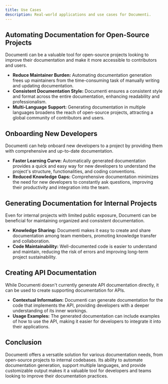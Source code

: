 ```yaml
---
title: Use Cases
description: Real-world applications and use cases for Documenti.
---
```


## Automating Documentation for Open-Source Projects

Documenti can be a valuable tool for open-source projects looking to improve their documentation and make it more accessible to contributors and users.

- **Reduce Maintainer Burden:** Automating documentation generation frees up maintainers from the time-consuming task of manually writing and updating documentation.
- **Consistent Documentation Style:** Documenti ensures a consistent style and format across the entire documentation, enhancing readability and professionalism.
- **Multi-Language Support:** Generating documentation in multiple languages broadens the reach of open-source projects, attracting a global community of contributors and users.

## Onboarding New Developers

Documenti can help onboard new developers to a project by providing them with comprehensive and up-to-date documentation.

- **Faster Learning Curve:** Automatically generated documentation provides a quick and easy way for new developers to understand the project's structure, functionalities, and coding conventions.
- **Reduced Knowledge Gaps:** Comprehensive documentation minimizes the need for new developers to constantly ask questions, improving their productivity and integration into the team.

## Generating Documentation for Internal Projects

Even for internal projects with limited public exposure, Documenti can be beneficial for maintaining organized and consistent documentation.

- **Knowledge Sharing:** Documenti makes it easy to create and share documentation among team members, promoting knowledge transfer and collaboration.
- **Code Maintainability:** Well-documented code is easier to understand and maintain, reducing the risk of errors and improving long-term project sustainability.

## Creating API Documentation

While Documenti doesn't currently generate API documentation directly, it can be used to create supporting documentation for APIs.

- **Contextual Information:** Documenti can generate documentation for the code that implements the API, providing developers with a deeper understanding of its inner workings.
- **Usage Examples:** The generated documentation can include examples of how to use the API, making it easier for developers to integrate it into their applications.

## Conclusion

Documenti offers a versatile solution for various documentation needs, from open-source projects to internal codebases. Its ability to automate documentation generation, support multiple languages, and provide customizable output makes it a valuable tool for developers and teams looking to improve their documentation practices.


